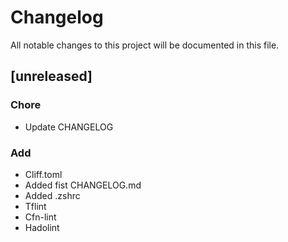 # Changelog

All notable changes to this project will be documented in this file.

## [unreleased]

### Chore

- Update CHANGELOG

### Add

- Cliff.toml
- Added fist CHANGELOG.md
- Added .zshrc
- Tflint
- Cfn-lint
- Hadolint

<!-- generated by git-cliff -->
